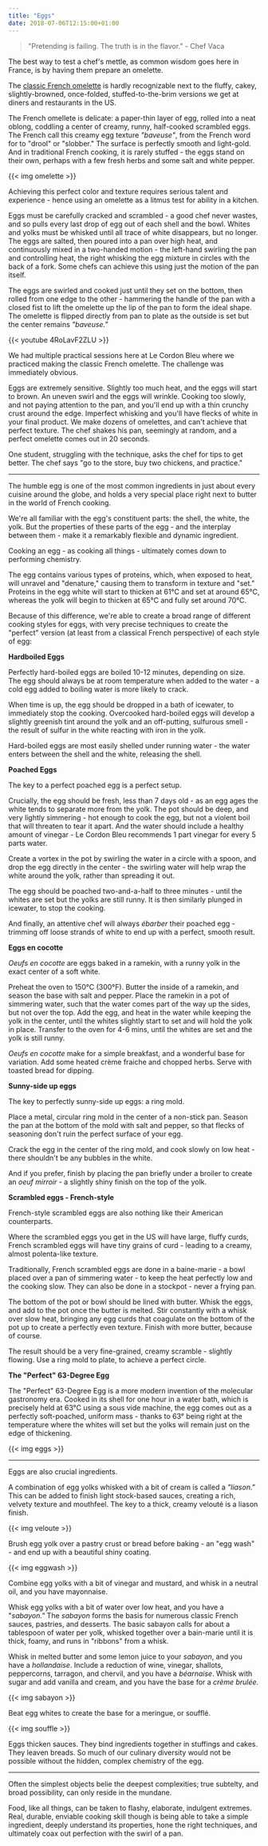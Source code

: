 ```yaml
---
title: "Eggs"
date: 2018-07-06T12:15:00+01:00
---
```


> "Pretending is failing. The truth is in the flavor." - Chef Vaca

The best way to test a chef's mettle, as common wisdom goes here in France, is by having them prepare an omelette.

The [classic French omelette](https://www.seriouseats.com/2016/04/how-to-make-french-omelette.html) is hardly recognizable next to the fluffy, cakey, slightly-browned, once-folded, stuffed-to-the-brim versions we get at diners and restaurants in the US. 

The French omellete is delicate: a paper-thin layer of egg, rolled into a neat oblong, coddling a center of creamy, runny, half-cooked scrambled eggs. The French call this creamy egg texture _"baveuse"_, from the French word for to "drool" or "slobber." The surface is perfectly smooth and light-gold. And in traditional French cooking, it is rarely stuffed - the eggs stand on their own, perhaps with a few fresh herbs and some salt and white pepper.

{{< img omelette >}}

Achieving this perfect color and texture requires serious talent and experience - hence using an omelette as a litmus test for ability in a kitchen. 

Eggs must be carefully cracked and scrambled - a good chef never wastes, and so pulls every last drop of egg out of each shell and the bowl. Whites and yolks must be whisked until all trace of white disappears, but no longer. The eggs are salted, then poured into a pan over high heat, and continuously mixed in a two-handed motion - the left-hand swirling the pan and controlling heat, the right whisking the egg mixture in circles with the back of a fork. Some chefs can achieve this using just the motion of the pan itself. 

The eggs are swirled and cooked just until they set on the bottom, then rolled from one edge to the other - hammering the handle of the pan with a closed fist to lift the omelette up the lip of the pan to form the ideal shape. The omelette is flipped directly from pan to plate as the outside is set but the center remains _"baveuse."_ 

{{< youtube 4RoLavF2ZLU >}}


We had multiple practical sessions here at Le Cordon Bleu where we practiced making the classic French omelette. The challenge was immediately obvious. 

Eggs are extremely sensitive. Slightly too much heat, and the eggs will start to brown. An uneven swirl and the eggs will wrinkle. Cooking too slowly, and not paying attention to the pan, and you'll end up with a thin crunchy crust around the edge. Imperfect whisking and you'll have flecks of white in your final product. We make dozens of omelettes, and can't achieve that perfect texture. The chef shakes his pan, seemingly at random, and a perfect omelette comes out in 20 seconds.

One student, struggling with the technique, asks the chef for tips to get better. The chef says "go to the store, buy two chickens, and practice."

---

The humble egg is one of the most common ingredients in just about every cuisine around the globe, and holds a very special place right next to butter in the world of French cooking.

We're all familiar with the egg's constituent parts: the shell, the white, the yolk. But the properties of these parts of the egg - and the interplay between them - make it a remarkably flexible and dynamic ingredient.

Cooking an egg - as cooking all things - ultimately comes down to performing chemistry. 

The egg contains various types of proteins, which, when exposed to heat, will unravel and "denature," causing them to transform in texture and "set." Proteins in the egg white will start to thicken at 61°C and set at around 65°C, whereas the yolk will begin to thicken at 65°C and fully set around 70°C. 

Because of this difference, we're able to create a broad range of different cooking styles for eggs, with very precise techniques to create the "perfect" version (at least from a classical French perspective) of each style of egg:

**Hardboiled Eggs**

Perfectly hard-boiled eggs are boiled 10-12 minutes, depending on size. The egg should always be at room temperature when added to the water - a cold egg added to boiling water is more likely to crack.

When time is up, the egg should be dropped in a bath of icewater, to immediately stop the cooking. Overcooked hard-boiled eggs will develop a slightly greenish tint around the yolk and an off-putting, sulfurous smell - the result of sulfur in the white reacting with iron in the yolk.

Hard-boiled eggs are most easily shelled under running water - the water enters between the shell and the white, releasing the shell.

**Poached Eggs**

The key to a perfect poached egg is a perfect setup.

Crucially, the egg should be fresh, less than 7 days old - as an egg ages the white tends to separate more from the yolk. The pot should be deep, and very lightly simmering - hot enough to cook the egg, but not a violent boil that will threaten to tear it apart. And the water should include a healthy amount of vinegar - Le Cordon Bleu recommends 1 part vinegar for every 5 parts water.

Create a vortex in the pot by swirling the water in a circle with a spoon, and drop the egg directly in the center - the swirling water will help wrap the white around the yolk, rather than spreading it out.

The egg should be poached two-and-a-half to three minutes - until the whites are set but the yolks are still runny. It is then similarly plunged in icewater, to stop the cooking.

And finally, an attentive chef will always _ébarber_ their poached egg - trimming off loose strands of white to end up with a perfect, smooth result.

**Eggs en cocotte**

_Oeufs en cocotte_ are eggs baked in a ramekin, with a runny yolk in the exact center of a soft white.

Preheat the oven to 150°C (300°F). Butter the inside of a ramekin, and season the base with salt and pepper. Place the ramekin in a pot of simmering water, such that the water comes part of the way up the sides, but not over the top.  Add the egg, and heat in the water while keeping the yolk in the center, until the whites slightly start to set and will hold the yolk in place. Transfer to the oven for 4-6 mins, until the whites are set and the yolk is still runny.

_Oeufs en cocotte_ make for a simple breakfast, and a wonderful base for variation. Add some heated crème fraiche and chopped herbs. Serve with toasted bread for dipping.

**Sunny-side up eggs**

The key to perfectly sunny-side up eggs: a ring mold.

Place a metal, circular ring mold in the center of a non-stick pan. Season the pan at the bottom of the mold with salt and pepper, so that flecks of seasoning don't ruin the perfect surface of your egg.

Crack the egg in the center of the ring mold, and cook slowly on low heat - there shouldn't be any bubbles in the white.

And if you prefer, finish by placing the pan briefly under a broiler to create an _oeuf mirroir_ - a slightly shiny finish on the top of the yolk.

**Scrambled eggs - French-style**

French-style scrambled eggs are also nothing like their American counterparts.

Where the scrambled eggs you get in the US will have large, fluffy curds, French scrambled eggs will have tiny grains of curd - leading to a creamy, almost polenta-like texture.

Traditionally, French scrambled eggs are done in a baine-marie - a bowl placed over a pan of simmering water - to keep the heat perfectly low and the cooking slow. They can also be done in a stockpot - never a frying pan.

The bottom of the pot or bowl should be lined with butter. Whisk the eggs, and add to the pot once the butter is melted. Stir constantly with a whisk over slow heat, bringing any egg curds that coagulate on the bottom of the pot up to create a perfectly even texture. Finish with more butter, because of course.

The result should be a very fine-grained, creamy scramble - slightly flowing. Use a ring mold to plate, to achieve a perfect circle.

**The "Perfect" 63-Degree Egg**

The "Perfect" 63-Degree Egg is a more modern invention of the molecular gastronomy era. Cooked in its shell for one hour in a water bath, which is precisely held at 63°C using a sous vide machine, the egg comes out as a perfectly soft-poached, uniform mass - thanks to 63° being right at the temperature where the whites will set but the yolks will remain just on the edge of thickening.

{{< img eggs >}}

---

Eggs are also crucial ingredients.

A combination of egg yolks whisked with a bit of cream is called a _"liason."_ This can be added to finish light stock-based sauces, creating a rich, velvety texture and mouthfeel. The key to a thick, creamy velouté is a liason finish.

{{< img veloute >}}

Brush egg yolk over a pastry crust or bread before baking - an "egg wash" - and end up with a beautiful shiny coating.

{{< img eggwash >}}

Combine egg yolks with a bit of vinegar and mustard, and whisk in a neutral oil, and you have mayonnaise.

Whisk egg yolks with a bit of water over low heat, and you have a "_sabayon."_ The _sabayon_ forms the basis for numerous classic French sauces, pastries, and desserts. The basic sabayon calls for about a tablespoon of water per yolk, whisked together over a bain-marie until it is thick, foamy, and runs in "ribbons" from a whisk.

Whisk in melted butter and some lemon juice to your _sabayon_, and you have a _hollandaise_.  Include a reduction of wine, vinegar, shallots, peppercorns, tarragon, and chervil, and you have a _béarnaise_. Whisk with sugar and add vanilla and cream, and you have the base for a _crème brulée_.

{{< img sabayon >}}

Beat egg whites to create the base for a meringue, or soufflé.

{{< img souffle >}}

Eggs thicken sauces. They bind ingredients together in stuffings and cakes. They leaven breads. So much of our culinary diversity would not be possible without the hidden, complex chemistry of the egg.

---

Often the simplest objects belie the deepest complexities; true subtelty, and broad possibility, can only reside in the mundane.

Food, like all things, can be taken to flashy, elaborate, indulgent extremes. Real, durable, enviable cooking skill though is being able to take a simple ingredient, deeply understand its properties, hone the right techniques, and ultimately coax out perfection with the swirl of a pan.